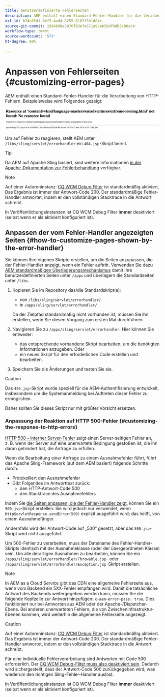 ```yaml
---
title: benutzerdefinierte Fehlerseiten
description: AEM enthält einen Standard-Fehler-Handler für die Verarbeitung von HTTP-Fehlern, der angepasst werden kann.
exl-id: b74c65d1-8ef5-4ad4-8255-8187f3b1d84c
source-git-commit: 1994b90e3876f03efa571a9ce65b9fb8b3c90ec4
workflow-type: tm+mt
source-wordcount: '573'
ht-degree: 80%

---
```


# Anpassen von Fehlerseiten {#customizing-error-pages}

AEM enthält einen Standard-Fehler-Handler für die Verarbeitung von HTTP-Fehlern. Beispielsweise wird Folgendes gezeigt:

![Standardfehlermeldung](assets/error-message-standard.png)

Um auf Fehler zu reagieren, stellt AEM unter `/libs/sling/servlet/errorhandler` ein `404.jsp`-Skript bereit.

>[!TIP]
>
>Da AEM auf Apache Sling basiert, sind weitere Informationen [in der Apache-Dokumentation zur Fehlerbehandlung](https://sling.apache.org/documentation/the-sling-engine/errorhandling.html) verfügbar.

>[!NOTE]
>
>Auf einer Autoreninstanz: [CQ WCM Debug Filter](/help/implementing/deploying/configuring-osgi.md) ist standardmäßig aktiviert. Das Ergebnis ist immer der Antwort-Code 200. Der standardmäßige Fehler-Handler antwortet, indem er den vollständigen Stacktrace in die Antwort schreibt.
>
>In Veröffentlichungsinstanzen ist CQ WCM Debug Filter **immer** deaktiviert (selbst wenn er als aktiviert konfiguriert ist).

## Anpassen der vom Fehler-Handler angezeigten Seiten {#how-to-customize-pages-shown-by-the-error-handler}

Sie können Ihre eigenen Skripte erstellen, um die Seiten anzupassen, die der Fehler-Handler anzeigt, wenn ein Fehler auftritt. Verwenden Sie dazu [AEM standardmäßigen Überlagerungsmechanismus](/help/implementing/developing/introduction/overlays.md) damit Ihre benutzerdefinierten Seiten unter `/apps` und überlagern die Standardseiten unter `/libs`.

1. Kopieren Sie im Repository das/die Standardskript(e):

   * von `/libs/sling/servlet/errorhandler/`
   * in `/apps/sling/servlet/errorhandler/`

   Da der Zielpfad standardmäßig nicht vorhanden ist, müssen Sie ihn erstellen, wenn Sie diesen Vorgang zum ersten Mal durchführen.

1. Navigieren Sie zu `/apps/sling/servlet/errorhandler`. Hier können Sie entweder:

   * das entsprechende vorhandene Skript bearbeiten, um die benötigten Informationen anzugeben. Oder
   * ein neues Skript für den erforderlichen Code erstellen und bearbeiten.

1. Speichern Sie die Änderungen und testen Sie sie.

>[!CAUTION]
>
>Das `404.jsp`-Skript wurde speziell für die AEM-Authentifizierung entwickelt, insbesondere um die Systemanmeldung bei Auftreten dieser Fehler zu ermöglichen.
>
>Daher sollten Sie dieses Skript nur mit größter Vorsicht ersetzen.

### Anpassung der Reaktion auf HTTP 500-Fehler {#customizing-the-response-to-http-errors}

[HTTP 500 – interner Server-Fehler](https://www.w3.org/Protocols/rfc2616/rfc2616-sec10.html) zeigt einen Server-seitigen Fehler an, z. B. wenn der Server auf eine unerwartete Bedingung gestoßen ist, die ihn daran gehindert hat, die Anfrage zu erfüllen.

Wenn die Bearbeitung einer Anfrage zu einem Ausnahmefehler führt, führt das Apache Sling-Framework (auf dem AEM basiert) folgende Schritte durch:

* Protokolliert den Ausnahmefehler
* Gibt Folgendes im Antworttext zurück:
   * den HTTP-Antwort-Code 500
   * den Stacktrace des Ausnahmefehlers

Indem Sie [die Seiten anpassen, die der Fehler-Handler zeigt](#how-to-customize-pages-shown-by-the-error-handler), können Sie ein `500.jsp`-Skript erstellen. Sie wird jedoch nur verwendet, wenn `HttpServletResponse.sendError(500)` explizit ausgeführt wird; das heißt, von einem Ausnahmefänger.

Andernfalls wird der Antwort-Code auf „500“ gesetzt, aber das `500.jsp`-Skript wird nicht ausgeführt.

Um 500-Fehler zu verarbeiten, muss der Dateiname des Fehler-Handler-Skripts identisch mit der Ausnahmeklasse (oder der übergeordneten Klasse) sein. Um alle derartigen Ausnahmen zu bearbeiten, können Sie ein `/apps/sling/servlet/errorhandler/Throwable.jsp`- oder `/apps/sling/servlet/errorhandler/Exception.jsp`-Skript erstellen.

>[!NOTE]
>
>In AEM as a Cloud Service gibt das CDN eine allgemeine Fehlerseite aus, wenn vom Backend ein 5XX-Fehler empfangen wird. Damit die tatsächliche Antwort des Backends weitergegeben werden kann, müssen Sie die folgende Kopfzeile zur Antwort hinzufügen: `x-aem-error-pass: true`.
>Dies funktioniert nur bei Antworten aus AEM oder der Apache-/Dispatcher-Ebene. Bei anderen unerwarteten Fehlern, die von Zwischeninfrastruktur-Ebenen kommen, wird weiterhin die allgemeine Fehlerseite angezeigt.

>[!CAUTION]
>
>Auf einer Autoreninstanz: [CQ WCM Debug Filter](/help/implementing/deploying/configuring-osgi.md) ist standardmäßig aktiviert. Das Ergebnis ist immer der Antwort-Code 200. Der standardmäßige Fehler-Handler antwortet, indem er den vollständigen Stacktrace in die Antwort schreibt.
>
>Für eine individuelle Fehlerverarbeitung sind Antworten mit Code 500 erforderlich. Der [CQ WCM Debug-Filter muss also deaktiviert sein](/help/implementing/deploying/configuring-osgi.md). Dadurch wird sichergestellt, dass der Antwort-Code 500 zurückgegeben wird, was wiederum den richtigen Sling-Fehler-Handler auslöst.
>
>In Veröffentlichungsinstanzen ist CQ WCM Debug Filter **immer** deaktiviert (selbst wenn er als aktiviert konfiguriert ist).
